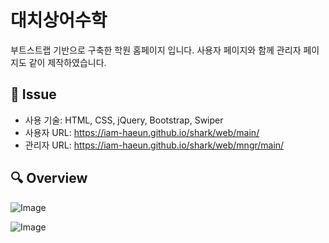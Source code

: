 # 대치상어수학
부트스트랩 기반으로 구축한 학원 홈페이지 입니다. 사용자 페이지와 함께 관리자 페이지도 같이 제작하였습니다.

## 📝 Issue
- 사용 기술: HTML, CSS, jQuery, Bootstrap, Swiper
- 사용자 URL: https://iam-haeun.github.io/shark/web/main/
- 관리자 URL: https://iam-haeun.github.io/shark/web/mngr/main/

## 🔍 Overview
![Image](https://github.com/user-attachments/assets/413f9846-cf5a-4972-a029-7b4776d803ee)


![Image](https://github.com/user-attachments/assets/ec9c5f4b-6601-495e-9bc4-3726fba201c3)
